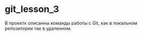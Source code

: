 # git_lesson_3
В проектк описанны команды работы с Git, как в локальном репозитории так в удаленном.

